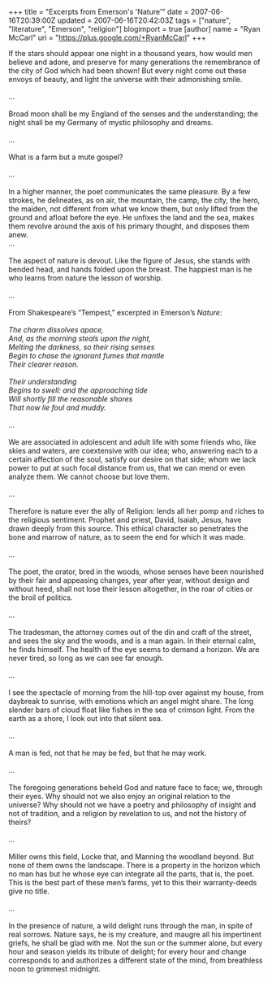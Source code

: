 +++
title = "Excerpts from Emerson's 'Nature'"
date = 2007-06-16T20:39:00Z
updated = 2007-06-16T20:42:03Z
tags = ["nature", "literature", "Emerson", "religion"]
blogimport = true
[author]
	name = "Ryan McCarl"
	uri = "https://plus.google.com/+RyanMcCarl"
+++

If the stars should appear one night in a thousand years, how would men believe and adore, and preserve for many generations the remembrance of the city of God which had been shown!  But every night come out these envoys of beauty, and light the universe with their admonishing smile.<br /><br />…<br /><br />Broad moon shall be my England of the senses and the understanding; the night shall be my Germany of mystic philosophy and dreams.<br /><br />…<br /><br />What is a farm but a mute gospel?<br /><br />…<br /><br />In a higher manner, the poet communicates the same pleasure.  By a few strokes, he delineates, as on air, the mountain, the camp, the city, the hero, the maiden, not different from what we know them, but only lifted from the ground and afloat before the eye.  He unfixes the land and the sea, makes them revolve around the axis of his primary thought, and disposes them anew.<br />…<br /><br />The aspect of nature is devout.  Like the figure of Jesus, she stands with bended head, and hands folded upon the breast.  The happiest man is he who learns from nature the lesson of worship.<br /><br />…<br /><br />From Shakespeare’s “Tempest,” excerpted in Emerson’s <span style="font-style: italic;">Nature</span>:<br /><br /><span style="font-style: italic;">   The charm dissolves apace,</span><br /><span style="font-style: italic;">And, as the morning steals upon the night,</span><br /><span style="font-style: italic;">Melting the darkness, so their rising senses</span><br /><span style="font-style: italic;">Begin to chase the ignorant fumes that mantle</span><br /><span style="font-style: italic;">Their clearer reason.</span><br /><br /><span style="font-style: italic;">   Their understanding</span><br /><span style="font-style: italic;">Begins to swell: and the approaching tide</span><br /><span style="font-style: italic;">Will shortly fill the reasonable shores</span><br /><span style="font-style: italic;">That now lie foul and muddy.</span><br /><br />…<br /><br />We are associated in adolescent and adult life with some friends who, like skies and waters, are coextensive with our idea; who, answering each to a certain affection of the soul, satisfy our desire on that side; whom we lack power to put at such focal distance from us, that we can mend or even analyze them.  We cannot choose but love them. <br /><br />…<br /><br />Therefore is nature ever the ally of Religion: lends all her pomp and riches to the religious sentiment.  Prophet and priest, David, Isaiah, Jesus, have drawn deeply from this source.  This ethical character so penetrates the bone and marrow of nature, as to seem the end for which it was made.<br /><br />…<br /><br />The poet, the orator, bred in the woods, whose senses have been nourished by their fair and appeasing changes, year after year, without design and without heed, shall not lose their lesson altogether, in the roar of cities or the broil of politics.<br /><br />…<br /><br />The tradesman, the attorney comes out of the din and craft of the street, and sees the sky and the woods, and is a man again.  In their eternal calm, he finds himself.  The health of the eye seems to demand a horizon.  We are never tired, so long as we can see far enough.<br /><br />…<br /><br />I see the spectacle of morning from the hill-top over against my house, from daybreak to sunrise, with emotions which an angel might share.  The long slender bars of cloud float like fishes in the sea of crimson light.  From the earth as a shore, I look out into that silent sea.<br /><br />…<br /><br />A man is fed, not that he may be fed, but that he may work.<br /><br />…<br /><br />The foregoing generations beheld God and nature face to face; we, through their eyes.  Why should not we also enjoy an original relation to the universe?  Why should not we have a poetry and philosophy of insight and not of tradition, and a religion by revelation to us, and not the history of theirs?<br /><br />…<br /><br />Miller owns this field, Locke that, and Manning the woodland beyond.  But none of them owns the landscape.  There is a property in the horizon which no man has but he whose eye can integrate all the parts, that is, the poet.  This is the best part of these men’s farms, yet to this their warranty-deeds give no title.<br /><br />…<br /><br />In the presence of nature, a wild delight runs through the man, in spite of real sorrows.  Nature says, he is my creature, and maugre all his impertinent griefs, he shall be glad with me.  Not the sun or the summer alone, but every hour and season yields its tribute of delight; for every hour and change corresponds to and authorizes a different state of the mind, from breathless noon to grimmest midnight.
